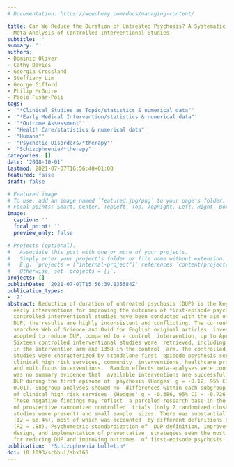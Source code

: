 ```yaml
---
# Documentation: https://wowchemy.com/docs/managing-content/

title: Can We Reduce the Duration of Untreated Psychosis? A Systematic Review and
  Meta-Analysis of Controlled Interventional Studies.
subtitle: ''
summary: ''
authors:
- Dominic Oliver
- Cathy Davies
- Georgia Crossland
- Steffiany Lim
- George Gifford
- Philip McGuire
- Paolo Fusar-Poli
tags:
- '"*Clinical Studies as Topic/statistics & numerical data"'
- '"*Early Medical Intervention/statistics & numerical data"'
- '"*Outcome Assessment"'
- '"Health Care/statistics & numerical data"'
- '"Humans"'
- '"Psychotic Disorders/*therapy"'
- '"Schizophrenia/*therapy"'
categories: []
date: '2018-10-01'
lastmod: 2021-07-07T16:56:40+01:00
featured: false
draft: false

# Featured image
# To use, add an image named `featured.jpg/png` to your page's folder.
# Focal points: Smart, Center, TopLeft, Top, TopRight, Left, Right, BottomLeft, Bottom, BottomRight.
image:
  caption: ''
  focal_point: ''
  preview_only: false

# Projects (optional).
#   Associate this post with one or more of your projects.
#   Simply enter your project's folder or file name without extension.
#   E.g. `projects = ["internal-project"]` references `content/project/deep-learning/index.md`.
#   Otherwise, set `projects = []`.
projects: []
publishDate: '2021-07-07T15:56:39.835584Z'
publication_types:
- '2'
abstract: Reduction of duration of untreated psychosis (DUP) is the key strategy of
  early interventions for improving the outcomes of first-episode psychosis. Although  several
  controlled interventional studies have been conducted with the aim of  reducing
  DUP, the results are highly inconsistent and conflicting. The current study  systematically
  searches Web of Science and Ovid for English original articles  investigating interventions
  adopted to reduce DUP, compared to a control  intervention, up to April 6, 2017.
  Sixteen controlled interventional studies were  retrieved, including 1964 patients
  in the intervention arm and 1358 in the control  arm. The controlled intervention
  studies were characterized by standalone first  episode psychosis services, standalone
  clinical high risk services, community  interventions, healthcare professional training,
  and multifocus interventions.  Random effects meta-analyses were conducted. There
  was no summary evidence that  available interventions are successful in reducing
  DUP during the first episode of  psychosis (Hedges' g = -0.12, 95% CI = -0.25 to
  0.01). Subgroup analyses showed no  differences within each subgroup, with the exception
  of clinical high risk services  (Hedges' g = -0.386, 95% CI = -0.726 to -0.045).
  These negative findings may reflect  a parceled research base in the area, lack
  of prospective randomized controlled  trials (only 2 randomized cluster designed
  studies were present) and small sample  sizes. There was substantial heterogeneity
  (I2 = 66.4%), most of which was accounted  by different definitions of DUP onset
  (R2 = .88). Psychometric standardization of  DUP definition, improvement of study
  design, and implementation of preventative  strategies seem the most promising avenues
  for reducing DUP and improving outcomes  of first-episode psychosis.
publication: '*Schizophrenia bulletin*'
doi: 10.1093/schbul/sbx166
---
```

